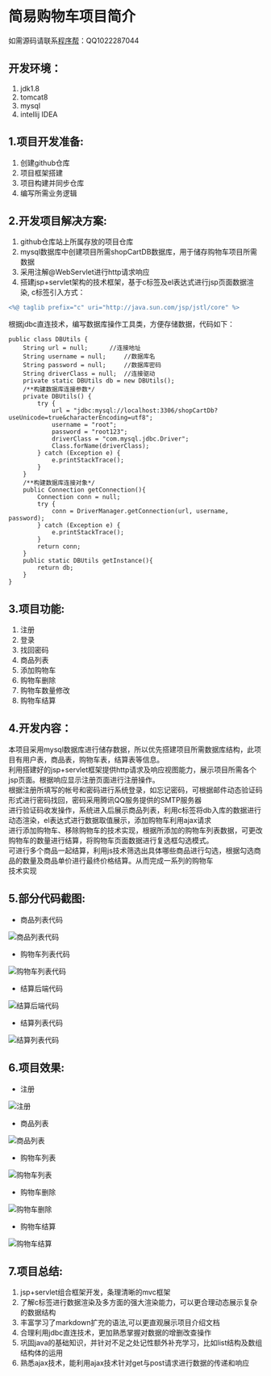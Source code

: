 简易购物车项目简介
=


如需源码请联系[程序帮](http://ll032.cn/HZ6vHa)：QQ1022287044


开发环境：
----
1. jdk1.8
2. tomcat8
3. mysql
4. intellij IDEA

1.项目开发准备:
-----
1. 创建github仓库
2. 项目框架搭建
3. 项目构建并同步仓库
4. 编写所需业务逻辑

2.开发项目解决方案:
-----
1. github仓库站上所属存放的项目仓库
2. mysql数据库中创建项目所需shopCartDB数据库，用于储存购物车项目所需数据
4. 采用注解@WebServlet进行http请求响应
3. 搭建jsp+servlet架构的技术框架，基于c标签及el表达式进行jsp页面数据渲染,
c标签引入方式：
```diff
<%@ taglib prefix="c" uri="http://java.sun.com/jsp/jstl/core" %>
```
 根据jdbc直连技术，编写数据库操作工具类，方便存储数据，代码如下：
```
public class DBUtils {
	String url = null;		//连接地址
	String username = null;		//数据库名
	String password = null;		//数据库密码
	String driverClass = null;	//连接驱动
	private static DBUtils db = new DBUtils();
	/**构建数据库连接参数*/
	private DBUtils() {
		try {
			url = "jdbc:mysql://localhost:3306/shopCartDb?useUnicode=true&characterEncoding=utf8";
			username = "root";
			password = "root123";
			driverClass = "com.mysql.jdbc.Driver";
			Class.forName(driverClass);
		} catch (Exception e) {
			e.printStackTrace();
		}
	}
	/**构建数据库连接对象*/
	public Connection getConnection(){
		Connection conn = null;
		try {
			conn = DriverManager.getConnection(url, username, password);
		} catch (Exception e) {
			e.printStackTrace();
		}
		return conn;
	}
	public static DBUtils getInstance(){
		return db;
	}
}
```


3.项目功能:
-----
1. 注册
2. 登录
3. 找回密码
4. 商品列表
5. 添加购物车
6. 购物车删除
7. 购物车数量修改
8. 购物车结算

4.开发内容：
---

本项目采用mysql数据库进行储存数据，所以优先搭建项目所需数据库结构，此项目有用户表，商品表，购物车表，结算表等信息。<br>
利用搭建好的jsp+servlet框架提供http请求及响应视图能力，展示项目所需各个jsp页面。根据响应显示注册页面进行注册操作。<br>
根据注册所填写的帐号和密码进行系统登录，如忘记密码，可根据邮件动态验证码形式进行密码找回，密码采用腾讯QQ服务提供的SMTP服务器<br>
进行验证码收发操作，系统进入后展示商品列表，利用c标签将db入库的数据进行动态渲染，el表达式进行数据取值展示，添加购物车利用ajax请求<br>
进行添加购物车、移除购物车的技术实现，根据所添加的购物车列表数据，可更改购物车的数量进行结算，将购物车页面数据进行复选框勾选模式。<br>
可进行多个商品一起结算，利用js技术筛选出具体哪些商品进行勾选，根据勾选商品的数量及商品单价进行最终价格结算。从而完成一系列的购物车<br>
技术实现<br>

5.部分代码截图:
-----

- 商品列表代码

![商品列表代码](https://github.com/chengxubang/JSP/blob/main/image/%E4%BB%A3%E7%A0%81%E6%88%AA%E5%9B%BE/%E5%95%86%E5%93%81%E5%88%97%E8%A1%A8%E4%BB%A3%E7%A0%81.png)

- 购物车列表代码

![购物车列表代码](https://github.com/chengxubang/JSP/blob/main/image/%E4%BB%A3%E7%A0%81%E6%88%AA%E5%9B%BE/%E8%B4%AD%E7%89%A9%E8%BD%A6%E5%88%97%E8%A1%A8%E4%BB%A3%E7%A0%81.png)

- 结算后端代码

![结算后端代码](https://github.com/chengxubang/JSP/blob/main/image/%E4%BB%A3%E7%A0%81%E6%88%AA%E5%9B%BE/%E7%BB%93%E7%AE%97%E5%90%8E%E7%AB%AF%E4%BB%A3%E7%A0%81.png)

- 结算列表代码

![结算列表代码](https://github.com/chengxubang/JSP/blob/main/image/%E4%BB%A3%E7%A0%81%E6%88%AA%E5%9B%BE/%E7%BB%93%E7%AE%97%E5%88%97%E8%A1%A8%E4%BB%A3%E7%A0%81.png)

6.项目效果:
-----
- 注册

![注册](https://github.com/chengxubang/JSP/blob/main/image/%E7%95%8C%E9%9D%A2%E6%88%AA%E5%9B%BE/%E6%B3%A8%E5%86%8C.png)

- 商品列表

![商品列表](https://github.com/chengxubang/JSP/blob/main/image/%E7%95%8C%E9%9D%A2%E6%88%AA%E5%9B%BE/%E5%95%86%E5%93%81%E5%88%97%E8%A1%A8.png)

- 购物车列表

![购物车列表](https://github.com/chengxubang/JSP/blob/main/image/%E7%95%8C%E9%9D%A2%E6%88%AA%E5%9B%BE/%E8%B4%AD%E7%89%A9%E8%BD%A6%E5%88%97%E8%A1%A8.png)

- 购物车删除

![购物车删除](https://github.com/chengxubang/JSP/blob/main/image/%E7%95%8C%E9%9D%A2%E6%88%AA%E5%9B%BE/%E5%88%A0%E9%99%A4%E8%B4%AD%E7%89%A9%E8%BD%A6.png)

- 购物车结算

![购物车结算](https://github.com/chengxubang/JSP/blob/main/image/%E7%95%8C%E9%9D%A2%E6%88%AA%E5%9B%BE/%E5%88%A0%E9%99%A4%E8%B4%AD%E7%89%A9%E8%BD%A6.png)


7.项目总结:
-----
1. jsp+servlet组合框架开发，条理清晰的mvc框架
2. 了解c标签进行数据渲染及多方面的强大渲染能力，可以更合理动态展示复杂的数据结构
3. 丰富学习了markdown扩充的语法,可以更直观展示项目介绍文档
4. 合理利用jdbc直连技术，更加熟悉掌握对数据的增删改查操作
5. 巩固java的基础知识，并针对不足之处记性额外补充学习，比如list结构及数组结构体的运用
6. 熟悉ajax技术，能利用ajax技术针对get与post请求进行数据的传递和响应

